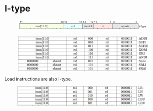 # I-type

<figure><img src="../../.gitbook/assets/i-type.png" alt=""><figcaption></figcaption></figure>

<figure><img src="../../.gitbook/assets/i-type-instructions.png" alt=""><figcaption></figcaption></figure>

Load instructions are also I-type.

<figure><img src="../../.gitbook/assets/i-type-load-instructions.png" alt=""><figcaption></figcaption></figure>
